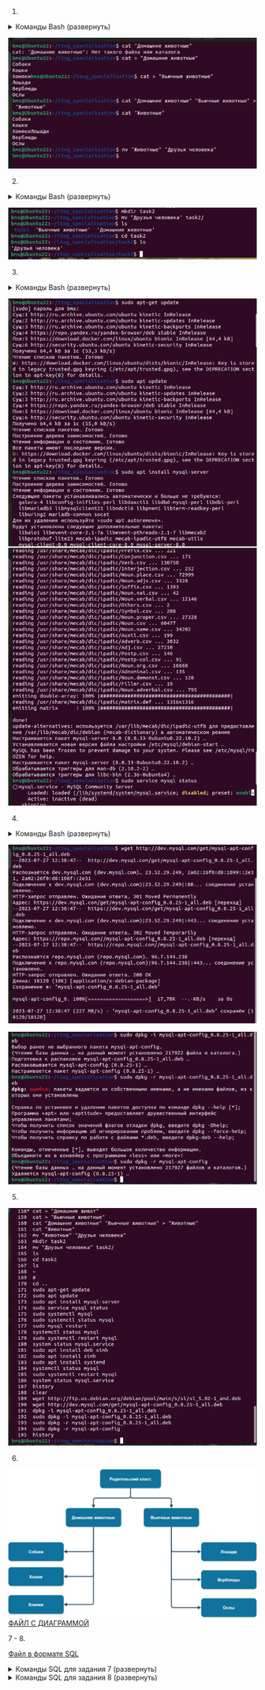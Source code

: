 1.

<details>
    <summary>Команды Bash (развернуть)</summary>

```bash
cat > "Домашние животные"
Собаки
Кошки
Хомяки

'Ctrl+d'
```

```bash
cat > "Вьючные животные"
Лошади
Верблюды
Ослы

'Ctrl+d'
```

```bash
cat "Домашние животные" "Вьючные животные" > Животные
cat "Животные"
mv "Животные" "Друзья человека"
```

</details>

![pictures for project](https://github.com/Baranovms/FinalWork_Specialization/blob/main/image/Снимок%20экрана%20от%202023-07-27%2012-16-18.png)

2.

<details>
    <summary>Команды Bash (развернуть)</summary>

```bash
mkdir task2
mv 'Друзья человека' task2/
ls
cd task2
ls
```

</details>

![pictures for project](https://github.com/Baranovms/FinalWork_Specialization/blob/main/image/Снимок%20экрана%20от%202023-07-27%2012-18-25.png)

3.

<details>
    <summary>Команды Bash (развернуть)</summary>

```bash
sudo apt-get update
sudo apt update
sudo apt install mysql-server
sudo service mysql status
```

</details>

![pictures for project](https://github.com/Baranovms/FinalWork_Specialization/blob/main/image/Снимок%20экрана%20от%202023-07-27%2012-25-27.png)
![pictures for project](https://github.com/Baranovms/FinalWork_Specialization/blob/main/image/Снимок%20экрана%20от%202023-07-27%2012-26-23.png)

4.

<details>
    <summary>Команды Bash (развернуть)</summary>

```bash
wget https://dev.mysql.com/get/mysql-apt-config_0.8.25-1_all.deb
dpkg -i mysql-apt-config_0.8.16-1_all.deb
sudo dpkg -r mysql-apt-config
```

</details>

![pictures for project](https://github.com/Baranovms/FinalWork_Specialization/blob/main/image/Снимок%20экрана%20от%202023-07-27%2012-42-11.png)

![pictures for project](https://github.com/Baranovms/FinalWork_Specialization/blob/main/image/Снимок%20экрана%20от%202023-07-27%2012-42-32.png)


5.

![pictures for project](https://github.com/Baranovms/FinalWork_Specialization/blob/main/image/Снимок%20экрана%20от%202023-07-27%2012-43-22.png)


6.
![pictures for project](https://github.com/Baranovms/FinalWork_Specialization/blob/main/image/diagramm.jpg)
[ФАЙЛ С ДИАГРАММОЙ](https://drive.google.com/file/d/17M6EzWHvJLDDk2AnlI2ikh8p1wo53_jI/view?usp=sharing)

7 - 8.

[Файл в формате SQL](https://github.com/Baranovms/FinalWork_Specialization/blob/main/Database/task7-8.sql)

<details>
    <summary>Команды SQL для задания 7 (развернуть)</summary>

```bash
DROP DATABASE IF EXISTS `Друзья человека`;

CREATE DATABASE IF NOT EXISTS `Друзья человека`;
```

</details>

<details>
    <summary>Команды SQL для задания 8 (развернуть)</summary>

```bash
USE `Друзья человека`;
CREATE TABLE 'Родительский_класс' (
  'id' INT PRIMARY KEY AUTO_INCREMENT,
  'тип' VARCHAR(50)
);


CREATE TABLE 'Домашние_животные' (
  'id' INT PRIMARY KEY,
  'вид' VARCHAR(50),
  FOREIGN KEY (`id`) REFERENCES 'Родительский_класс'(`id`)
);


CREATE TABLE 'Собаки' (
  'id' INT PRIMARY KEY,
  'имя' VARCHAR(50),
  'команда' VARCHAR(50),
  'дата_рождения' DATE,
  FOREIGN KEY (`id`) REFERENCES 'Домашние_животные'(`id`)
);


CREATE TABLE 'Кошки' (
  'id' INT PRIMARY KEY,
  'имя' VARCHAR(50),
  'команда' VARCHAR(50),
  'дата_рождения' DATE,
  FOREIGN KEY (`id`) REFERENCES 'Домашние_животные'(`id`)
);


CREATE TABLE 'Хомяки' (
  'id' INT PRIMARY KEY,
  'имя' VARCHAR(50),
  'команда' VARCHAR(50),
  'дата_рождения' DATE,
  FOREIGN KEY (`id`) REFERENCES 'Домашние_животные'(`id`)
);


CREATE TABLE 'Вьючные_животные' (
  'id' INT PRIMARY KEY,
  'вид' VARCHAR(50),
  FOREIGN KEY (`id`) REFERENCES 'Родительский_класс'(`id`)
);


CREATE TABLE 'Лошади' (
  'id' INT PRIMARY KEY,
  'имя' VARCHAR(50),
  'команда' VARCHAR(50),
  'дата_рождения' DATE,
  FOREIGN KEY (`id`) REFERENCES 'Вьючные_животные'(`id`)
);


CREATE TABLE 'Верблюды' (
  'id' INT PRIMARY KEY,
  'имя' VARCHAR(50),
  'команда' VARCHAR(50),
  'дата_рождения' DATE,
  FOREIGN KEY (`id`) REFERENCES 'Вьючные_животные'(`id`)
);


CREATE TABLE 'Ослы' (
  'id' INT PRIMARY KEY,
  'имя' VARCHAR(50),
  'команда' VARCHAR(50),
  'дата_рождения' DATE,
  FOREIGN KEY (`id`) REFERENCES 'Вьючные_животные'(`id`)
);

show databases;
show tables;
```

</details>



